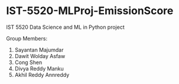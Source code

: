 # IST-5520-MLProj-EmissionScore

IST 5520 Data Science and ML in Python project

Group Members:
1. Sayantan Majumdar
2. Dawit Wolday Asfaw
3. Cong Shen
4. Divya Reddy Manku
5. Akhil Reddy Annreddy
